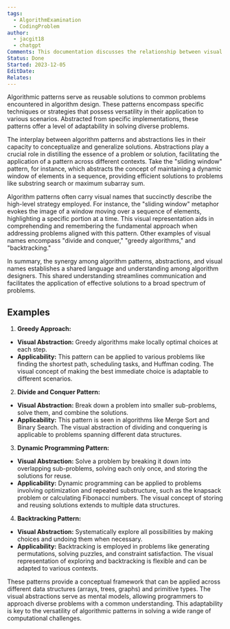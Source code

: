 ```yaml
---
tags:
  - AlgorithmExamination
  - CodingProblem
author:
  - jacgit18
  - chatgpt
Comments: This documentation discusses the relationship between visual abstractions and algorithms.
Status: Done
Started: 2023-12-05
EditDate: 
Relates:
---
```

Algorithmic patterns serve as reusable solutions to common problems encountered in algorithm design. These patterns encompass specific techniques or strategies that possess versatility in their application to various scenarios. Abstracted from specific implementations, these patterns offer a level of adaptability in solving diverse problems.

The interplay between algorithm patterns and abstractions lies in their capacity to conceptualize and generalize solutions. Abstractions play a crucial role in distilling the essence of a problem or solution, facilitating the application of a pattern across different contexts. Take the "sliding window" pattern, for instance, which abstracts the concept of maintaining a dynamic window of elements in a sequence, providing efficient solutions to problems like substring search or maximum subarray sum.

Algorithm patterns often carry visual names that succinctly describe the high-level strategy employed. For instance, the "sliding window" metaphor evokes the image of a window moving over a sequence of elements, highlighting a specific portion at a time. This visual representation aids in comprehending and remembering the fundamental approach when addressing problems aligned with this pattern. Other examples of visual names encompass "divide and conquer," "greedy algorithms," and "backtracking."

In summary, the synergy among algorithm patterns, abstractions, and visual names establishes a shared language and understanding among algorithm designers. This shared understanding streamlines communication and facilitates the application of effective solutions to a broad spectrum of problems.

## Examples
  
1. **Greedy Approach:**  
- **Visual Abstraction:** Greedy algorithms make locally optimal choices at each step.  
- **Applicability:** This pattern can be applied to various problems like finding the shortest path, scheduling tasks, and Huffman coding. The visual concept of making the best immediate choice is adaptable to different scenarios.  
  
2. **Divide and Conquer Pattern:**  
- **Visual Abstraction:** Break down a problem into smaller sub-problems, solve them, and combine the solutions.  
- **Applicability:** This pattern is seen in algorithms like Merge Sort and Binary Search. The visual abstraction of dividing and conquering is applicable to problems spanning different data structures.  
  
3. **Dynamic Programming Pattern:**  
- **Visual Abstraction:** Solve a problem by breaking it down into overlapping sub-problems, solving each only once, and storing the solutions for reuse.  
- **Applicability:** Dynamic programming can be applied to problems involving optimization and repeated substructure, such as the knapsack problem or calculating Fibonacci numbers. The visual concept of storing and reusing solutions extends to multiple data structures.  
  
4. **Backtracking Pattern:**  
- **Visual Abstraction:** Systematically explore all possibilities by making choices and undoing them when necessary.  
- **Applicability:** Backtracking is employed in problems like generating permutations, solving puzzles, and constraint satisfaction. The visual representation of exploring and backtracking is flexible and can be adapted to various contexts.  
  
These patterns provide a conceptual framework that can be applied across different data structures (arrays, trees, graphs) and primitive types. The visual abstractions serve as mental models, allowing programmers to approach diverse problems with a common understanding. This adaptability is key to the versatility of algorithmic patterns in solving a wide range of computational challenges.